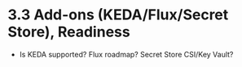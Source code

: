 # 3.3 Add-ons (KEDA/Flux/Secret Store), Readiness
- Is KEDA supported? Flux roadmap? Secret Store CSI/Key Vault?
